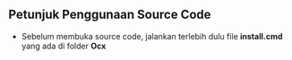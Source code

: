 ## Petunjuk Penggunaan Source Code

* Sebelum membuka source code, jalankan terlebih dulu file **install.cmd** yang ada di folder **Ocx**